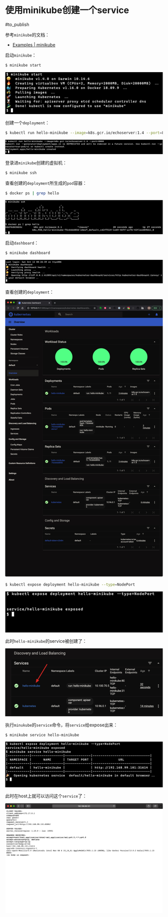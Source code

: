# 使用minikube创建一个service
#to_publish

参考`minikube`的文档：

* [Examples | minikube](https://minikube.sigs.k8s.io/docs/examples/)

启动`minikube`：

```bash
$ minikube start
```

![](https://raw.githubusercontent.com/liweinan/blogpic2019_ii/master/oct14/7AFEAFDE-0BAF-4DC9-B1EF-215E6BD557CA.png)

创建一个`deployment`：

```bash
$ kubectl run hello-minikube --image=k8s.gcr.io/echoserver:1.4 --port=8080
```

![](https://raw.githubusercontent.com/liweinan/blogpic2019_ii/master/oct14/689333B8-3DE4-456F-8DA4-C905C20F09F1.png)

登录进`minikube`创建的虚拟机：

```bash
$ minikube ssh
```

查看创建的`deployment`所生成的`pod`容器：

```bash
$ docker ps | grep hello
```

![](https://raw.githubusercontent.com/liweinan/blogpic2019_ii/master/oct14/38009858-2BE6-4C92-BE62-9C2A53DC6657.png)

启动`dashboard`：

```bash
$ minikube dashboard
```

![](https://raw.githubusercontent.com/liweinan/blogpic2019_ii/master/oct14/29378600-6825-4CA8-9C60-C56D34B31E2A.png)

查看创建的`deployment`：

![](https://raw.githubusercontent.com/liweinan/blogpic2019_ii/master/oct14/6C4CA159-3F32-475C-97C0-56DA491F9C3E.png)

```bash
$ kubectl expose deployment hello-minikube --type=NodePort
```

![](https://raw.githubusercontent.com/liweinan/blogpic2019_ii/master/oct14/E73BB6C0-EB85-4300-B65C-E8515D96058F.png)

此时`hello-minikube`的service被创建了：

![](https://raw.githubusercontent.com/liweinan/blogpic2019_ii/master/oct14/02AE59D2-CF18-4B1A-9F96-73099347032E.png)

执行`minukube`的`service`命令，将`service`给expose出来：

```bash
$ minikube service hello-minikube
```

![](https://raw.githubusercontent.com/liweinan/blogpic2019_ii/master/oct14/B8466560-0C33-47AB-ABBE-A16C4FC102AA.png)

此时在host上就可以访问这个`service`了：

![](https://raw.githubusercontent.com/liweinan/blogpic2019_ii/master/oct14/4985E6DB-E713-464D-B85B-5D7C348A6500.png)

